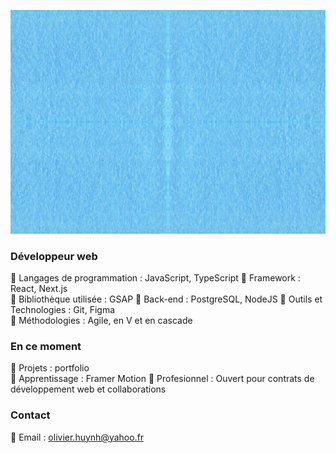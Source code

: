![Texte alternatif](/BlueBack22.jpg)

### Développeur web

🔸 Langages de programmation : JavaScript, TypeScript
🔸 Framework : React, Next.js   
🔸 Bibliothèque utilisée : GSAP
🔸 Back-end : PostgreSQL,  NodeJS 
🔸 Outils et Technologies : Git, Figma  
🔸 Méthodologies : Agile, en V et en cascade

### En ce moment

🔸 Projets : portfolio  
🔸 Apprentissage : Framer Motion
🔸 Profesionnel : Ouvert pour contrats de développement web et collaborations

### Contact

🔸 Email : [olivier.huynh@yahoo.fr](mailto:olivier.huynh@yahoo.fr)
